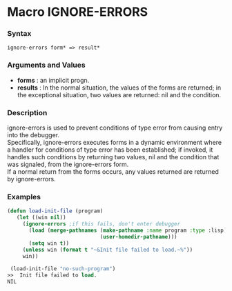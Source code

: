 <!-- Generated on 05/10/2020 by https://github.com/anto2oo/clhs-evolved -->

# Macro IGNORE-ERRORS

### Syntax
`ignore-errors form* => result*`  


### Arguments and Values
- **forms** : an implicit progn.   
- **results** : In the normal situation, the values of the forms are returned; in the exceptional situation, two values are returned: nil and the condition.   


### Description
ignore-errors is used to prevent conditions of type error from causing entry into the debugger.  
Specifically, ignore-errors executes forms in a dynamic environment where a handler for conditions of type error has been established; if invoked, it handles such conditions by returning two values, nil and the condition that was signaled, from the ignore-errors form.  
If a normal return from the forms occurs, any values returned are returned by ignore-errors.



### Examples
```lisp 
(defun load-init-file (program)
   (let ((win nil))
     (ignore-errors ;if this fails, don't enter debugger
       (load (merge-pathnames (make-pathname :name program :type :lisp)
                              (user-homedir-pathname)))
       (setq win t))
     (unless win (format t "~&Init file failed to load.~%"))
     win))
 
 (load-init-file "no-such-program")
>>  Init file failed to load.
NIL
```
